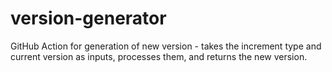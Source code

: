 # version-generator

GitHub Action for generation of new version - takes the increment type and current version as inputs, processes them, and returns the new version.
